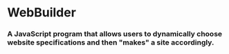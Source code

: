 # WebBuilder
### A JavaScript program that allows users to dynamically choose website specifications and then "makes" a site accordingly.
